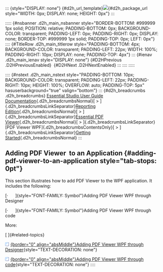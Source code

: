 ::: {style="DISPLAY: none"}
[](ms-xhelp:///?Id=d2h_url_template){#d2h_url_template}![](!package_url!){#d2h_package_url style="WIDTH: 0px; DISPLAY: none; HEIGHT: 0px"}
:::

::::: {#nsbanner .d2h_main_nsbanner style="BORDER-BOTTOM: #999999 1px solid; POSITION: relative; PADDING-BOTTOM: 0px; BACKGROUND-COLOR: transparent; PADDING-LEFT: 0px; PADDING-RIGHT: 0px; DISPLAY: none; BORDER-TOP: #999999 1px solid; PADDING-TOP: 0px; LEFT: 0px"}
:::: {#TitleRow .d2h_main_titlerow style="PADDING-BOTTOM: 4px; BACKGROUND-COLOR: transparent; PADDING-LEFT: 22px; WIDTH: 100%; PADDING-RIGHT: 10px; DISPLAY: none; PADDING-TOP: 4px"}
::: {#ienav .d2h_main_ienav style="DISPLAY: none"}
[](ms-xhelp:///?Id=3348eed6-0ebf-4cf1-8302-640e63d919e7){#D2HPrevious .D2HPreviousEnabled}  [](ms-xhelp:///?Id=71287935-1738-4cf1-a973-325e3935f704){#D2HNext .D2HNextEnabled}
:::
::::
:::::

:::: {#nstext .d2h_main_nstext style="PADDING-BOTTOM: 10px; BACKGROUND-COLOR: transparent; PADDING-LEFT: 22px; PADDING-RIGHT: 10px; HEIGHT: 100%; OVERFLOW: auto; PADDING-TOP: 5px" hasuserbackground="true" valign="bottom"}
::: {#d2h_breadcrumbs .d2h_breadcrumbs}
[Essential Studio User Guide Documentation](ms-xhelp:///?Id=12457748-09e3-4d74-a240-8e049cedf030){.d2h_breadcrumbsNormal}[ \> ]{.d2h_breadcrumbsLinkSeparator}[Reporting Edition](ms-xhelp:///?Id=027aa5b6-6676-4f93-ad23-c20e8c45792e){.d2h_breadcrumbsNormal}[ \> ]{.d2h_breadcrumbsLinkSeparator}[Essential PDF Viewer](ms-xhelp:///?Id=72561ebd-77ed-4f2a-94a7-2b4b635d1dd6){.d2h_breadcrumbsNormal}[ \> ]{.d2h_breadcrumbsLinkSeparator}[PDF Viewer WPF]{.d2h_breadcrumbsContentsOnly}[ \> ]{.d2h_breadcrumbsLinkSeparator}[Getting Started](ms-xhelp:///?Id=4623838c-0252-4ad1-a063-33e505c3aca8){.d2h_breadcrumbsNormal}
:::

## Adding PDF Viewer  to an Application {#adding-pdf-viewer-to-an-application style="tab-stops: 0pt"}

This section illustrates how to add PDF Viewer to the WPF application. It includes the following:

[·      ]{style="FONT-FAMILY: Symbol"}Adding PDF Viewer WPF through Designer

[·      ]{style="FONT-FAMILY: Symbol"}Adding PDF Viewer WPF through code

More:

[ ]{#related-topics}

[![](button.gif){border="0" align="absMiddle"}Adding PDF Viewer WPF through Designer](ms-xhelp:///?Id=71287935-1738-4cf1-a973-325e3935f704){style="TEXT-DECORATION: none"}

[![](button.gif){border="0" align="absMiddle"}Adding PDF Viewer WPF through code](ms-xhelp:///?Id=3df10dd5-55c4-450a-b255-191a12fe4ead){style="TEXT-DECORATION: none"}
::::
